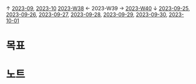 
↑ [2023-09](2023-09.md), [2023-10](2023-10.md)
[2023-W38](2023-W38.md) ← 2023-W39 → [2023-W40](2023-W40.md)
↓ [2023-09-25](2023-09-25.md), [2023-09-26](2023-09-26.md), [2023-09-27](2023-09-27.md), [2023-09-28](2023-09-28.md), [2023-09-29](2023-09-29.md), [2023-09-30](2023-09-30.md), [2023-10-01](2023-10-01.md)

# 목표



# 노트




